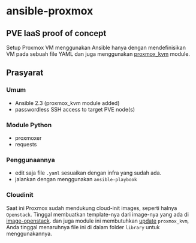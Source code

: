# ansible-proxmox

## PVE IaaS proof of concept

Setup Proxmox VM menggunakan Ansible hanya dengan mendefinisikan VM pada sebuah file YAML dan juga menggunakan [proxmox_kvm](http://docs.ansible.com/ansible/latest/proxmox_kvm_module.html) module. 

## Prasyarat
### Umum

* Ansible 2.3 (proxmox_kvm module added)
* passwordless SSH access to target PVE node(s)

### Module Python
* proxmoxer
* requests

### Penggunaannya
* edit saja file `.yaml` sesuaikan dengan infra yang sudah ada.
* jalankan dengan menggunakan `ansible-playbook`

### Cloudinit

Saat ini Proxmox sudah mendukung cloud-init images, seperti halnya `Openstack`. Tinggal membuatkan template-nya dari image-nya yang ada di [image-openstack](https://docs.openstack.org/image-guide/obtain-images.html). dan juga module ini membutuhkan [update](https://github.com/morph027/ansible/blob/proxmox-kvm-cloud-init-settings/lib/ansible/modules/cloud/misc/proxmox_kvm.py) `proxmox_kvm`, Anda tinggal menaruhnya file ini di dalam folder `library` untuk menggunakannya.

